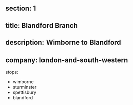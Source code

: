 ﻿section: 1
----
title: Blandford Branch
----
description: Wimborne to Blandford
----
company: london-and-south-western
----
stops:
- wimborne
- sturminster
- spettisbury
- blandford
